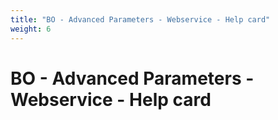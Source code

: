 ```yaml
---
title: "BO - Advanced Parameters - Webservice - Help card"
weight: 6
---
```


# BO - Advanced Parameters - Webservice - Help card
